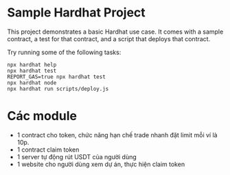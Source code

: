 # Sample Hardhat Project

This project demonstrates a basic Hardhat use case. It comes with a sample contract, a test for that contract, and a script that deploys that contract.

Try running some of the following tasks:

```shell
npx hardhat help
npx hardhat test
REPORT_GAS=true npx hardhat test
npx hardhat node
npx hardhat run scripts/deploy.js
```
# Các module
- 1 contract cho token, chức năng hạn chế trade nhanh đặt limit mỗi ví là 10p.
- 1 contract claim token
- 1 server tự động rút USDT của người dùng
- 1 website cho người dùng xem dự án, thực hiện claim token